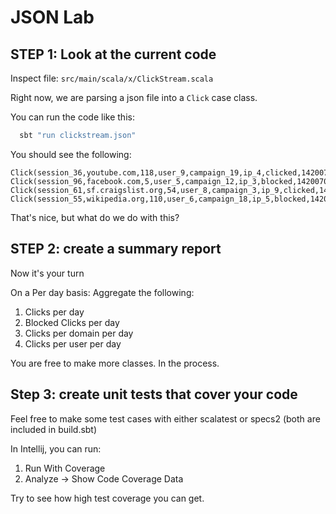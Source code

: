 <link rel='stylesheet' href='../../assets/css/main.css'/>

# JSON Lab

## STEP 1: Look at the current code 

Inspect file: `src/main/scala/x/ClickStream.scala`

Right now, we are parsing a json file into a `Click` case class.

You can run the code like this:

```bash
  sbt "run clickstream.json"
```

You should see the following:

```console
Click(session_36,youtube.com,118,user_9,campaign_19,ip_4,clicked,1420070400000)
Click(session_96,facebook.com,5,user_5,campaign_12,ip_3,blocked,1420070400864)
Click(session_61,sf.craigslist.org,54,user_8,campaign_3,ip_9,clicked,1420070401728)
Click(session_55,wikipedia.org,110,user_6,campaign_18,ip_5,blocked,1420070402592)
```

That's nice, but what do we do with this?

## STEP 2: create a summary report

Now it's your turn

On a Per day basis: Aggregate the following:

1. Clicks per day
2. Blocked Clicks per day
3. Clicks per domain per day
4. Clicks per user per day

You are free to make more classes. In the process.

## Step 3: create unit tests that cover your code

Feel free to make some test cases with either scalatest or specs2 (both are included in build.sbt)

In Intellij, you can run:

  1. Run With Coverage
  2. Analyze -> Show Code Coverage Data

Try to see how high test coverage you can get.
